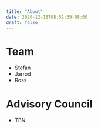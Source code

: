 ```yaml
---
title: "About"
date: 2020-12-18T08:52:39-08:00
draft: false
---
```


# Team

- Stefan
- Jarrod
- Ross

# Advisory Council

- TBN
